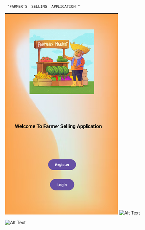      "FARMER'S  SELLING  APPLICATION "
![Alt Text](https://github.com/Abhishekjha2011/FarmerSellingApplication/blob/master/Screenshot%202024-11-18%20123655.png)
![Alt Text](https://github.com/Abhishekjha2011/FarmerApplication/blob/master/Screenshot%202024-11-18%20124623.png)

![Alt Text](https://github.com/Abhishekjha2011/FarmerApplication/blob/master/Screenshot%202024-11-18%20125031.png)


